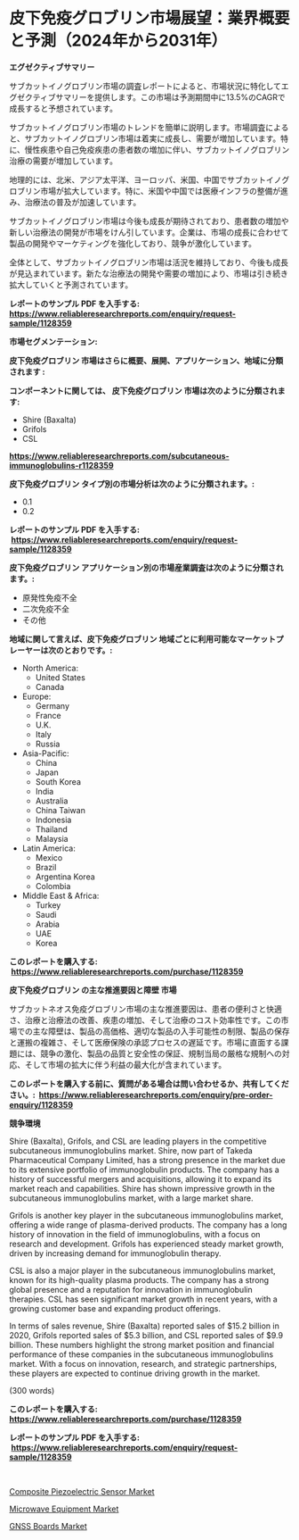 <p><h1>皮下免疫グロブリン市場展望：業界概要と予測（2024年から2031年）</h1></p><p><strong>エグゼクティブサマリー</strong></p>
<p><p>サブカットイノグロブリン市場の調査レポートによると、市場状況に特化してエグゼクティブサマリーを提供します。この市場は予測期間中に13.5%のCAGRで成長すると予想されています。</p><p>サブカットイノグロブリン市場のトレンドを簡単に説明します。市場調査によると、サブカットイノグロブリン市場は着実に成長し、需要が増加しています。特に、慢性疾患や自己免疫疾患の患者数の増加に伴い、サブカットイノグロブリン治療の需要が増加しています。</p><p>地理的には、北米、アジア太平洋、ヨーロッパ、米国、中国でサブカットイノグロブリン市場が拡大しています。特に、米国や中国では医療インフラの整備が進み、治療法の普及が加速しています。</p><p>サブカットイノグロブリン市場は今後も成長が期待されており、患者数の増加や新しい治療法の開発が市場をけん引しています。企業は、市場の成長に合わせて製品の開発やマーケティングを強化しており、競争が激化しています。</p><p>全体として、サブカットイノグロブリン市場は活況を維持しており、今後も成長が見込まれています。新たな治療法の開発や需要の増加により、市場は引き続き拡大していくと予測されています。</p></p>
<p><strong>レポートのサンプル PDF を入手する: <a href="https://www.reliableresearchreports.com/enquiry/request-sample/1128359">https://www.reliableresearchreports.com/enquiry/request-sample/1128359</a></strong></p>
<p><strong>市場セグメンテーション:</strong></p>
<p><strong> 皮下免疫グロブリン 市場はさらに概要、展開、アプリケーション、地域に分類されます :</strong></p>
<p><strong>コンポーネントに関しては、 皮下免疫グロブリン 市場は次のように分類されます: &nbsp;</strong></p>
<p><ul><li>Shire (Baxalta)</li><li>Grifols</li><li>CSL</li></ul></p>
<p><strong><a href="https://www.reliableresearchreports.com/subcutaneous-immunoglobulins-r1128359">https://www.reliableresearchreports.com/subcutaneous-immunoglobulins-r1128359</a></strong></p>
<p><strong> 皮下免疫グロブリン タイプ別の市場分析は次のように分類されます。:</strong></p>
<p><ul><li>0.1</li><li>0.2</li></ul></p>
<p><strong>レポートのサンプル PDF を入手する: &nbsp;<a href="https://www.reliableresearchreports.com/enquiry/request-sample/1128359">https://www.reliableresearchreports.com/enquiry/request-sample/1128359</a></strong></p>
<p><strong> 皮下免疫グロブリン アプリケーション別の市場産業調査は次のように分類されます。:</strong></p>
<p><ul><li>原発性免疫不全</li><li>二次免疫不全</li><li>その他</li></ul></p>
<p><strong>地域に関して言えば、皮下免疫グロブリン 地域ごとに利用可能なマーケットプレーヤーは次のとおりです。:</strong></p>
<p><ul>
    <li>
        North America:
        <ul>
            <li>United States</li>
            <li>Canada</li>
        </ul>
    </li>
    <li>
        Europe:
        <ul>
            <li>Germany</li>
            <li>France</li>
            <li>U.K.</li>
            <li>Italy</li>
            <li>Russia</li>
        </ul>
    </li>
    <li>
        Asia-Pacific:
        <ul>
            <li>China</li>
            <li>Japan</li>
            <li>South Korea</li>
            <li>India</li>
            <li>Australia</li>
            <li>China Taiwan</li>
            <li>Indonesia</li>
            <li>Thailand</li>
            <li>Malaysia</li>
        </ul>
    </li>
    <li>
        Latin America:
        <ul>
            <li>Mexico</li>
            <li>Brazil</li>
            <li>Argentina Korea</li>
            <li>Colombia</li>
        </ul>
    </li>
    <li>
        Middle East & Africa:
        <ul>
            <li>Turkey</li>
            <li>Saudi</li>
            <li>Arabia</li>
            <li>UAE</li>
            <li>Korea</li>
        </ul>
    </li>
    </ul></p>
<p><strong>このレポートを購入する: &nbsp;<a href="https://www.reliableresearchreports.com/purchase/1128359">https://www.reliableresearchreports.com/purchase/1128359</a></strong></p>
<p><strong>皮下免疫グロブリン の主な推進要因と障壁 市場</strong></p>
<p><p>サブカットネオス免疫グロブリン市場の主な推進要因は、患者の便利さと快適さ、治療と治療法の改善、疾患の増加、そして治療のコスト効率性です。この市場での主な障壁は、製品の高価格、適切な製品の入手可能性の制限、製品の保存と運搬の複雑さ、そして医療保険の承認プロセスの遅延です。市場に直面する課題には、競争の激化、製品の品質と安全性の保証、規制当局の厳格な規制への対応、そして市場の拡大に伴う利益の最大化が含まれています。</p></p>
<p><strong>このレポートを購入する前に、質問がある場合は問い合わせるか、共有してください。:&nbsp; <a href="https://www.reliableresearchreports.com/enquiry/pre-order-enquiry/1128359">https://www.reliableresearchreports.com/enquiry/pre-order-enquiry/1128359</a></strong></p>
<p><strong>競争環境</strong></p>
<p><p>Shire (Baxalta), Grifols, and CSL are leading players in the competitive subcutaneous immunoglobulins market. Shire, now part of Takeda Pharmaceutical Company Limited, has a strong presence in the market due to its extensive portfolio of immunoglobulin products. The company has a history of successful mergers and acquisitions, allowing it to expand its market reach and capabilities. Shire has shown impressive growth in the subcutaneous immunoglobulins market, with a large market share.</p><p>Grifols is another key player in the subcutaneous immunoglobulins market, offering a wide range of plasma-derived products. The company has a long history of innovation in the field of immunoglobulins, with a focus on research and development. Grifols has experienced steady market growth, driven by increasing demand for immunoglobulin therapy.</p><p>CSL is also a major player in the subcutaneous immunoglobulins market, known for its high-quality plasma products. The company has a strong global presence and a reputation for innovation in immunoglobulin therapies. CSL has seen significant market growth in recent years, with a growing customer base and expanding product offerings.</p><p>In terms of sales revenue, Shire (Baxalta) reported sales of $15.2 billion in 2020, Grifols reported sales of $5.3 billion, and CSL reported sales of $9.9 billion. These numbers highlight the strong market position and financial performance of these companies in the subcutaneous immunoglobulins market. With a focus on innovation, research, and strategic partnerships, these players are expected to continue driving growth in the market. </p><p>(300 words)</p></p>
<p><strong>このレポートを購入する: &nbsp; <a href="https://www.reliableresearchreports.com/purchase/1128359">https://www.reliableresearchreports.com/purchase/1128359</a></strong></p>
<p><strong>レポートのサンプル PDF を入手する: &nbsp;<a href="https://www.reliableresearchreports.com/enquiry/request-sample/1128359">https://www.reliableresearchreports.com/enquiry/request-sample/1128359</a></strong><strong></strong></p>
<p>&nbsp;</p>
<p><p><a href="https://www.linkedin.com/pulse/composite-piezoelectric-sensor-market-comprehensive-assessment-kkg5f?trackingId=1AFVwD0pzJJyO4%2FymzYB0Q%3D%3D">Composite Piezoelectric Sensor Market</a></p><p><a href="https://www.linkedin.com/pulse/microwave-equipment-market-exploring-share-trends-future-growth-bs5xf?trackingId=EDYXAVgRmYA0PT8XNdb9yA%3D%3D">Microwave Equipment Market</a></p><p><a href="https://www.linkedin.com/pulse/gnss-boards-market-size-cagr-trends-2024-2030-brainorm-wa98f?trackingId=wWpAbG7WxqECT7w67ms8Vg%3D%3D">GNSS Boards Market</a></p></p>